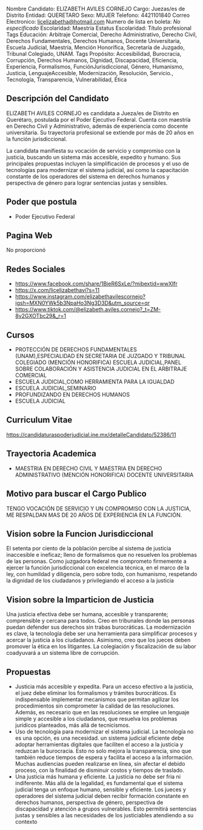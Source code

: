 Nombre Candidato: ELIZABETH AVILES CORNEJO
Cargo: Juezas/es de Distrito
Entidad: QUERETARO
Sexo: MUJER
Telefono: 4421101840
Correo Electronico: licelizabetha@hotmail.com
Numero de lista en boleta: *No especificado*
Escolaridad: Maestría
Estatus Escolaridad: Título profesional
Tags Educación: Arbitraje Comercial, Derecho Administrativo, Derecho Civil, Derechos Fundamentales, Derechos Humanos, Docente Universitaria, Escuela Judicial, Maestría, Mención Honorífica, Secretaría de Juzgado, Tribunal Colegiado, UNAM.
Tags Propósito: Accesibilidad, Burocracia, Corrupción, Derechos Humanos, Dignidad, Discapacidad, Eficiencia, Experiencia, Formalismos, FunciónJurisdiccional, Género, Humanismo, Justicia, LenguajeAccesible, Modernización, Resolución, Servicio., Tecnología, Transparencia, Vulnerabilidad, Ética


## Descripción del Candidato 

ELIZABETH AVILES CORNEJO es candidata a Jueza/es de Distrito en Querétaro, postulada por el Poder Ejecutivo Federal. Cuenta con maestría en Derecho Civil y Administrativo, además de experiencia como docente universitaria. Su trayectoria profesional se extiende por más de 20 años en la función jurisdiccional.

La candidata manifiesta su vocación de servicio y compromiso con la justicia, buscando un sistema más accesible, expedito y humano. Sus principales propuestas incluyen la simplificación de procesos y el uso de tecnologías para modernizar el sistema judicial, así como la capacitación constante de los operadores del sistema en derechos humanos y perspectiva de género para lograr sentencias justas y sensibles.


## Poder que postula

- Poder Ejecutivo Federal


## Pagina Web

No proporcionó


## Redes Sociales

- https://www.facebook.com/share/1BieR6SxLe/?mibextid=wwXIfr
- https://x.com/licelizabethavi?s=11
- https://www.instagram.com/elizabethavilescornejo?igsh=MXN0YWk5b3NpaHo3Ng3D3D&utm_source=qr
- https://www.tiktok.com/@elizabeth.aviles.cornejo?_t=ZM-8v2GXOTbc29&_r=1


## Cursos

- PROTECCIÓN DE DERECHOS FUNDAMENTALES (UNAM),ESPECIALIDAD EN SECRETARIA DE JUZGADO Y TRIBUNAL COLEGIADO (MENCIÓN HONORIFICA) ESCUELA JUDICIAL,PANEL SOBRE COLABORACIÓN Y ASISTENCIA JUDICIAL EN EL ARBITRAJE COMERCIAL
- ESCUELA JUDICIAL,COMO HERRAMIENTA PARA LA IGUALDAD
- ESCUELA JUDICIAL,SEMINARIO
- PROFUNDIZANDO EN DERECHOS HUMANOS
- ESCUELA JUDICIAL


## Curriculum Vitae

https://candidaturaspoderjudicial.ine.mx/detalleCandidato/52386/11


## Trayectoria Academica

- MAESTRIA EN DERECHO CIVIL Y MAESTRIA EN DERECHO ADMINISTRATIVO (MENCIÓN HONORIFICA) DOCENTE UNIVERSITARIA


## Motivo para buscar el Cargo Publico

TENGO VOCACIÓN DE SERVICIO Y UN COMPROMISO CON LA JUSTICIA, ME RESPALDAN MAS DE 20 AÑOS DE EXPERIENCIA EN LA FUNCIÓN.


## Vision sobre la Funcion Jurisdiccional

El setenta por ciento de la población percibe al sistema de justicia inaccesible e ineficaz; lleno de formalismos que no resuelven los problemas de las personas. Como juzgadora federal me comprometo firmemente a ejercer la función jurisdiccional con excelencia técnica, en el marco de la ley, con humildad y diligencia, pero sobre todo, con humanismo, respetando la dignidad de los ciudadanos y privilegiando el acceso a la justicia


## Vision sobre la Imparticion de Justicia

Una justicia efectiva debe ser humana, accesible y transparente; comprensible y cercana para todos. Creo en tribunales donde las personas puedan defender sus derechos sin trabas burocráticas. La modernización es clave, la tecnología debe ser una herramienta para simplificar procesos y acercar la justicia a los ciudadanos. Asimismo, creo que los jueces deben promover la ética en los litigantes. La colegiación y fiscalización de su labor coadyuvará a un sistema libre de corrupción.


## Propuestas

- Justicia más accesible y expedita. Para un acceso efectivo a la justicia, el juez debe eliminar los formalismos y trámites burocráticos. Es indispensable implementar mecanismos que permitan agilizar los procedimientos sin comprometer la calidad de las resoluciones. Además, es necesario que en las resoluciones se emplee un lenguaje simple y accesible a los ciudadanos, que resuelva los problemas jurídicos planteados, más allá de tecnicismos.
- Uso de tecnología para modernizar el sistema judicial. La tecnología no es una opción, es una necesidad. un sistema judicial eficiente debe adoptar herramientas digitales que faciliten el acceso a la justicia y reduzcan la burocracia. Esto no solo mejora la transparencia, sino que también reduce tiempos de espera y facilita el acceso a la información. Muchas audiencias pueden realizarse en línea, sin afectar el debido proceso, con la finalidad de disminuir costos y tiempos de traslado.
- Una justicia más humana y eficiente. La justicia no debe ser fria ni indiferente. Más allá de la legalidad, es fundamental que el sistema judicial tenga un enfoque humano, sensible y eficiente. Los jueces y operadores del sistema judicial deben recibir formación constante en derechos humanos, perspectiva de género, perspectiva de discapacidad y atención a grupos vulnerables. Esto permitirá sentencias justas y sensibles a las necesidades de los justiciables atendiendo a su contexto

